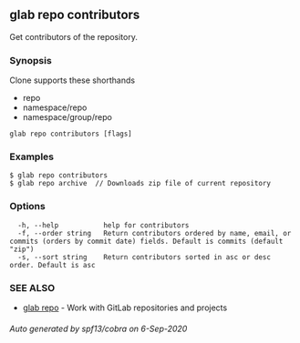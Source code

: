 ## glab repo contributors

Get contributors of the repository.

### Synopsis

Clone supports these shorthands
- repo
- namespace/repo
- namespace/group/repo


```
glab repo contributors [flags]
```

### Examples

```
$ glab repo contributors
$ glab repo archive  // Downloads zip file of current repository

```

### Options

```
  -h, --help           help for contributors
  -f, --order string   Return contributors ordered by name, email, or commits (orders by commit date) fields. Default is commits (default "zip")
  -s, --sort string    Return contributors sorted in asc or desc order. Default is asc
```

### SEE ALSO

* [glab repo](glab_repo.md)	 - Work with GitLab repositories and projects

###### Auto generated by spf13/cobra on 6-Sep-2020
